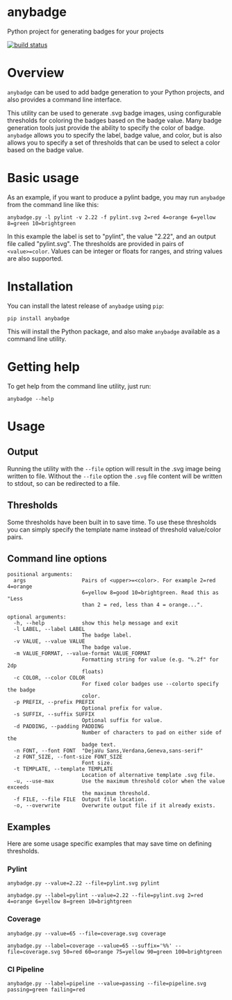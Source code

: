 # anybadge
Python project for generating badges for your projects

[![build status](https://api.travis-ci.org/jongracecox/anybadge.svg?branch=master)](https://travis-ci.org/jongracecox/anybadge)

# Overview
`anybadge` can be used to add badge generation to your Python projects,
and also provides a command line interface.

This utility can be used to generate .svg badge images, using configurable
thresholds for coloring the badges based on the badge value.  Many badge
generation tools just provide the ability to specify the color of badge.
`anybadge` allows you to specify the label, badge value, and color, but
is also allows you to specify a set of thresholds that can be used to
select a color based on the badge value.

# Basic usage
As an example, if you want to produce a pylint badge, you may run `anybadge`
from the command line like this:

```
anybadge.py -l pylint -v 2.22 -f pylint.svg 2=red 4=orange 6=yellow 8=green 10=brightgreen
```

In this example the label is set to "pylint", the value "2.22", and an
output file called "pylint.svg".  The thresholds are provided in pairs
of `<value>=color`.  Values can be integer or floats for ranges, and
string values are also supported.

# Installation
You can install the latest release of `anybadge` using `pip`:

```
pip install anybadge
```

This will install the Python package, and also make `anybadge` available
as a command line utility.

# Getting help
To get help from the command line utility, just run:

```
anybadge --help
```

# Usage

## Output
Running the utility with the `--file` option will result in the .svg image being
written to file.  Without the `--file` option the `.svg` file content will be
written to stdout, so can be redirected to a file.

## Thresholds
Some thresholds have been built in to save time.  To use these thresholds you
can simply specify the template name instead of threshold value/color pairs.

## Command line options

```
positional arguments:
  args                  Pairs of <upper>=<color>. For example 2=red 4=orange
                        6=yellow 8=good 10=brightgreen. Read this as "Less
                        than 2 = red, less than 4 = orange...".

optional arguments:
  -h, --help            show this help message and exit
  -l LABEL, --label LABEL
                        The badge label.
  -v VALUE, --value VALUE
                        The badge value.
  -m VALUE_FORMAT, --value-format VALUE_FORMAT
                        Formatting string for value (e.g. "%.2f" for 2dp
                        floats)
  -c COLOR, --color COLOR
                        For fixed color badges use --colorto specify the badge
                        color.
  -p PREFIX, --prefix PREFIX
                        Optional prefix for value.
  -s SUFFIX, --suffix SUFFIX
                        Optional suffix for value.
  -d PADDING, --padding PADDING
                        Number of characters to pad on either side of the
                        badge text.
  -n FONT, --font FONT  "DejaVu Sans,Verdana,Geneva,sans-serif"
  -z FONT_SIZE, --font-size FONT_SIZE
                        Font size.
  -t TEMPLATE, --template TEMPLATE
                        Location of alternative template .svg file.
  -u, --use-max         Use the maximum threshold color when the value exceeds
                        the maximum threshold.
  -f FILE, --file FILE  Output file location.
  -o, --overwrite       Overwrite output file if it already exists.
```

## Examples

Here are some usage specific examples that may save time on defining
thresholds.

### Pylint

```
anybadge.py --value=2.22 --file=pylint.svg pylint
```

```
anybadge.py --label=pylint --value=2.22 --file=pylint.svg 2=red 4=orange 6=yellow 8=green 10=brightgreen
```

### Coverage

```
anybadge.py --value=65 --file=coverage.svg coverage
```

```
anybadge.py --label=coverage --value=65 --suffix='%%' --file=coverage.svg 50=red 60=orange 75=yellow 90=green 100=brightgreen
```

### CI Pipeline

```
anybadge.py --label=pipeline --value=passing --file=pipeline.svg passing=green failing=red
```
